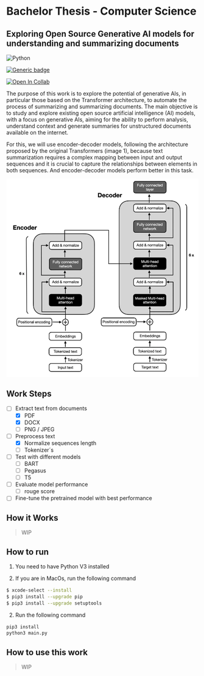 # Bachelor Thesis - Computer Science

## Exploring Open Source Generative AI models for understanding and summarizing documents

![Python](https://img.shields.io/badge/python-3670A0?style=for-the-badge&logo=python&logoColor=ffdd54)

[![Generic badge](https://img.shields.io/badge/STATUS-WIP-yellow.svg)](https://shields.io/)

[![Open In Collab](https://colab.research.google.com/assets/colab-badge.svg)](https://colab.research.google.com/github/Naereen/badges)

The purpose of this work is to explore the potential of generative AIs, in particular those based on the Transformer architecture, to automate the process of summarizing and summarizing documents. The main objective is to study and explore existing open source artificial intelligence (AI) models, with a focus on generative AIs, aiming for the ability to perform analysis, understand context and generate summaries for unstructured documents available on the internet.

For this, we will use encoder-decoder models, following the architecture proposed by the original Transformers (image 1), because text summarization requires a complex mapping between input and output sequences and it is crucial to capture the relationships between elements in both sequences. And encoder-decoder models perform better in this task.

<img src="./.github/encoder-decoder.webp" />


## Work Steps

- [ ] Extract text from documents
    - [x] PDF
    - [x] DOCX
    - [ ] PNG / JPEG
- [ ] Preprocess text
    - [x] Normalize sequences length
    - [ ] Tokenizer´s
- [ ] Test with different models
    - [ ] BART
    - [ ] Pegasus
    - [ ] T5
- [ ] Evaluate model performance
    - [ ] rouge score
- [ ] Fine-tune the pretrained model with best performance

## How it Works

> WIP

## How to run

1. You need to have Python V3 installed

2. If you are in MacOs, run the following command

```bash
$ xcode-select --install
$ pip3 install --upgrade pip
$ pip3 install --upgrade setuptools
``````

2. Run the following command

```bash
pip3 install
python3 main.py
```

## How to use this work

> WIP
